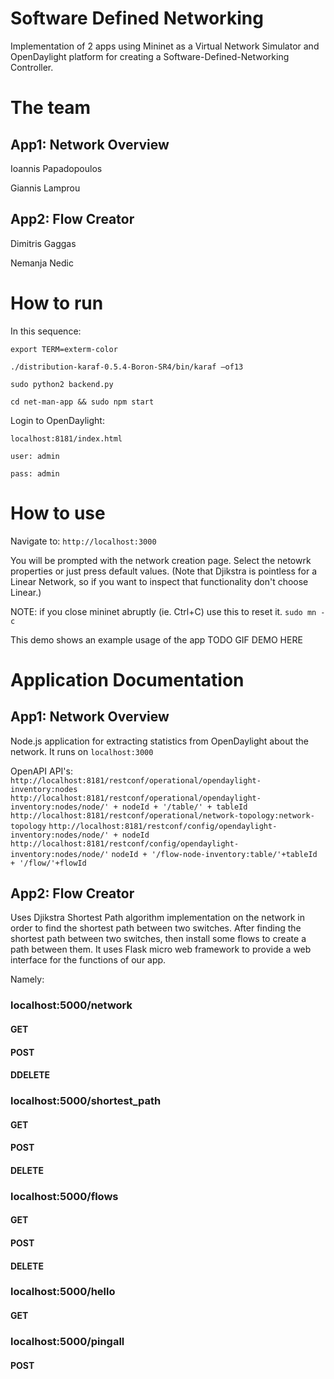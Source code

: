 # Software Defined Networking

Implementation of 2 apps using Mininet as a  Virtual Network Simulator and OpenDaylight platform for creating a Software-Defined-Networking Controller.

# The team
## App1: Network Overview
Ioannis Papadopoulos

Giannis Lamprou

## App2: Flow Creator
Dimitris Gaggas

Nemanja Nedic

# How to run

In this sequence:

```export TERM=exterm-color```

```./distribution-karaf-0.5.4-Boron-SR4/bin/karaf –of13```

```sudo python2 backend.py```

```cd net-man-app && sudo npm start```

Login to OpenDaylight:

```localhost:8181/index.html```

```user: admin```

```pass: admin```

# How to use

Navigate to: ```http://localhost:3000```

You will be prompted with the network creation page. Select the netowrk properties or just press default values. (Note that Djikstra is pointless for a Linear Network, so if you want to inspect that functionality don't choose Linear.)

NOTE: if you close mininet abruptly (ie. Ctrl+C) use this to reset it.
```sudo mn -c```

This demo shows an example usage of the app
TODO GIF DEMO HERE



# Application Documentation
## App1: Network Overview
Node.js application for extracting statistics from OpenDaylight about the network.
It runs on  ```localhost:3000``` 


OpenAPI API's:
```http://localhost:8181/restconf/operational/opendaylight-inventory:nodes```
```http://localhost:8181/restconf/operational/opendaylight-inventory:nodes/node/' + nodeId + '/table/' + tableId```
```http://localhost:8181/restconf/operational/network-topology:network-topology```
```http://localhost:8181/restconf/config/opendaylight-inventory:nodes/node/' + nodeId```
```http://localhost:8181/restconf/config/opendaylight-inventory:nodes/node/'```
 ```nodeId + '/flow-node-inventory:table/'+tableId + '/flow/'+flowId```


## App2: Flow Creator
Uses Djikstra Shortest Path algorithm implementation on the network in order to find the shortest path between two switches.
After finding the shortest path between two switches, then install some flows to create a path between them.
It uses Flask micro web framework to provide a web interface for the functions of our app.


Namely:
### localhost:5000/network
 #### GET
 #### POST
 #### DDELETE

### localhost:5000/shortest_path
 #### GET
 #### POST
 #### DELETE

### localhost:5000/flows
 #### GET
 #### POST
 #### DELETE

### localhost:5000/hello
 #### GET
 
### localhost:5000/pingall
 #### POST
